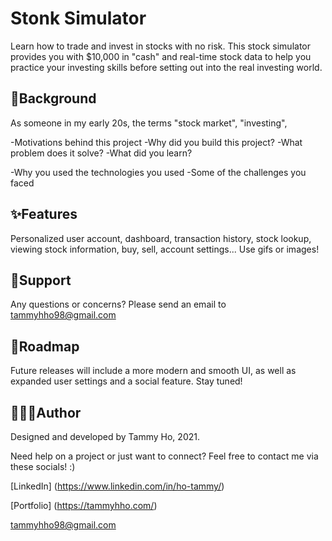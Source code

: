 
# Stonk Simulator

Learn how to trade and invest in stocks with no risk. This stock simulator provides you with $10,000 in "cash"
and real-time stock data to help you practice your investing skills before setting out into the real investing world.

## 🤑Background

As someone in my early 20s, the terms "stock market", "investing", 

-Motivations behind this project
-Why did you build this project?
-What problem does it solve?
-What did you learn?

-Why you used the technologies you used
-Some of the challenges you faced

## ✨Features

Personalized user account, dashboard, transaction history, stock lookup, viewing stock information, buy, sell, account settings...
Use gifs or images!

## 💖Support

Any questions or concerns? Please send an email to tammyhho98@gmail.com

## 🔮Roadmap

Future releases will include a more modern and smooth UI, as well as expanded user settings and a social feature.
Stay tuned!

## 👩🏻‍💻Author

Designed and developed by Tammy Ho, 2021. 

Need help on a project or just want to connect? Feel free to contact me via these socials! :)

[LinkedIn] (https://www.linkedin.com/in/ho-tammy/)

[Portfolio] (https://tammyhho.com/)

tammyhho98@gmail.com